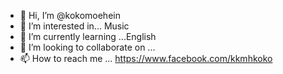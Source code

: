- 👋 Hi, I’m @kokomoehein
- 👀 I’m interested in... Music
- 🌱 I’m currently learning ...English 
- 💞️ I’m looking to collaborate on ...
- 📫 How to reach me ... https://www.facebook.com/kkmhkoko

<!---
kokomoehein/kokomoehein is a ✨ special ✨ repository because its `README.md` (this file) appears on your GitHub profile.
You can click the Preview link to take a look at your changes.
--->
